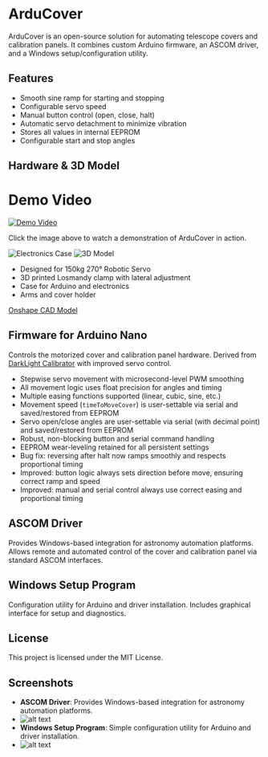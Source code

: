 

# ArduCover

ArduCover is an open-source solution for automating telescope covers and calibration panels. It combines custom Arduino firmware, an ASCOM driver, and a Windows setup/configuration utility.

## Features

- Smooth sine ramp for starting and stopping
- Configurable servo speed
- Manual button control (open, close, halt)
- Automatic servo detachment to minimize vibration
- Stores all values in internal EEPROM
- Configurable start and stop angles

## Hardware & 3D Model

# Demo Video

[![Demo Video](image-3.png)](https://photos.app.goo.gl/qW7HQ4MLkjvGDUj96)

Click the image above to watch a demonstration of ArduCover in action.


![Electronics Case](image-4.png)
![3D Model](image-2.png)

- Designed for 150kg 270° Robotic Servo
- 3D printed Losmandy clamp with lateral adjustment
- Case for Arduino and electronics
- Arms and cover holder

[Onshape CAD Model](https://cad.onshape.com/documents/cd3083043bd7122621468bd5/w/43959cbc2e7920b21c95458f/e/187fb1b94c492288fe056a34?renderMode=0&uiState=68e272be639692699ff7fd0e)

## Firmware for Arduino Nano

Controls the motorized cover and calibration panel hardware. Derived from [DarkLight Calibrator](https://github.com/10thTeeAstronomy/DarkLight_CoverCalibrator) with improved servo control.

- Stepwise servo movement with microsecond-level PWM smoothing
- All movement logic uses float precision for angles and timing
- Multiple easing functions supported (linear, cubic, sine, etc.)
- Movement speed (`timeToMoveCover`) is user-settable via serial and saved/restored from EEPROM
- Servo open/close angles are user-settable via serial (with decimal point) and saved/restored from EEPROM
- Robust, non-blocking button and serial command handling
- EEPROM wear-leveling retained for all persistent settings
- Bug fix: reversing after halt now ramps smoothly and respects proportional timing
- Improved: button logic always sets direction before move, ensuring correct ramp and speed
- Improved: manual and serial control always use correct easing and proportional timing

## ASCOM Driver

Provides Windows-based integration for astronomy automation platforms. Allows remote and automated control of the cover and calibration panel via standard ASCOM interfaces.

## Windows Setup Program

Configuration utility for Arduino and driver installation. Includes graphical interface for setup and diagnostics.


## License

This project is licensed under the MIT License.

## Screenshots
- **ASCOM Driver**: Provides Windows-based integration for astronomy automation platforms.
- ![alt text](image-1.png)
- **Windows Setup Program**: Simple configuration utility for Arduino and driver installation.
- ![alt text](image.png)
